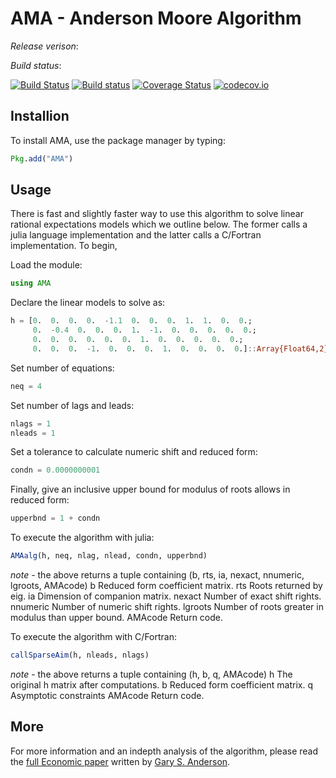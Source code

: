 # AMA - Anderson Moore Algorithm

*Release verison*:

*Build status*:

[![Build Status](https://travis-ci.org/es335mathwiz/AMA.jl.svg?branch=develop)](https://travis-ci.org/es335mathwiz/AMA.jl)
[![Build status](https://ci.appveyor.com/api/projects/status/kh7w0y6d1652t0by/branch/develop?svg=true)](https://ci.appveyor.com/project/GaryAnderson/ama-jl/branch/develop)
[![Coverage Status](https://coveralls.io/repos/es335mathwiz/AMA.jl/badge.svg?branch=develop&service=github)](https://coveralls.io/github/es335mathwiz/AMA.jl?branch=develop)
[![codecov.io](http://codecov.io/github/es335mathwiz/AMA.jl/coverage.svg?branch=develop)](http://codecov.io/github/es335mathwiz/AMA.jl?branch=master)

## Installion

To install AMA, use the package manager by typing:

```julia
Pkg.add("AMA")
```

## Usage

There is fast and slightly faster way to use this algorithm to solve linear rational expectations models which we outline below. The former calls a julia language implementation and the latter calls a C/Fortran implementation. To begin,

Load the module:

```julia
using AMA
```

Declare the linear models to solve as:

```julia
h = [0.  0.  0.  0.  -1.1  0.  0.  0.  1.  1.  0.  0.;
     0.  -0.4  0.  0.  0.  1.  -1.  0.  0.  0.  0.  0.;
     0.  0.  0.  0.  0.  0.  1.  0.  0.  0.  0.  0.;
     0.  0.  0.  -1.  0.  0.  0.  1.  0.  0.  0.  0.]::Array{Float64,2}
```

Set number of equations:

```julia
neq = 4
```

Set number of lags and leads:

```julia
nlags = 1
nleads = 1
```

Set a tolerance to calculate numeric shift and reduced form:

```julia
condn = 0.0000000001
```

Finally, give an inclusive upper bound for modulus of roots allows in reduced form:

```julia
upperbnd = 1 + condn
```

To execute the algorithm with julia: 

```julia
AMAalg(h, neq, nlag, nlead, condn, upperbnd)
```
*note* - the above returns a tuple containing (b, rts, ia, nexact, nnumeric, lgroots, AMAcode)
	b           Reduced form coefficient matrix.
	rts         Roots returned by eig.
	ia          Dimension of companion matrix.
	nexact      Number of exact shift rights.
	nnumeric    Number of numeric shift rights.
	lgroots     Number of roots greater in modulus than upper bound.
    AMAcode     Return code.

To execute the algorithm with C/Fortran:

```julia
callSparseAim(h, nleads, nlags)
```

*note* - the above returns a tuple containing (h, b, q, AMAcode)
    h           The original h matrix after computations.
	b           Reduced form coefficient matrix.
    q           Asymptotic constraints
	AMAcode     Return code.

## More

For more information and an indepth analysis of the algorithm, please read the [full Economic paper](https://www.federalreserve.gov/pubs/feds/2010/201013/201013pap.pdf) written by [Gary S. Anderson](https://github.com/es335mathwiz).
